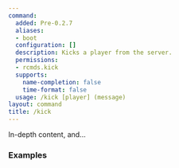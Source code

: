```yaml
---
command:
  added: Pre-0.2.7
  aliases:
  - boot
  configuration: []
  description: Kicks a player from the server.
  permissions:
  - rcmds.kick
  supports:
    name-completion: false
    time-format: false
  usage: /kick [player] (message)
layout: command
title: /kick
---
```


In-depth content, and...

### Examples


